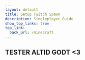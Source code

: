 ```yaml
---
layout: default
title: Setup Twitch Spawn
description: Singleplayer Guide
show_top_links: true
top_link:
  back_url: /minecraft
---
```


## TESTER ALTID GODT <3
